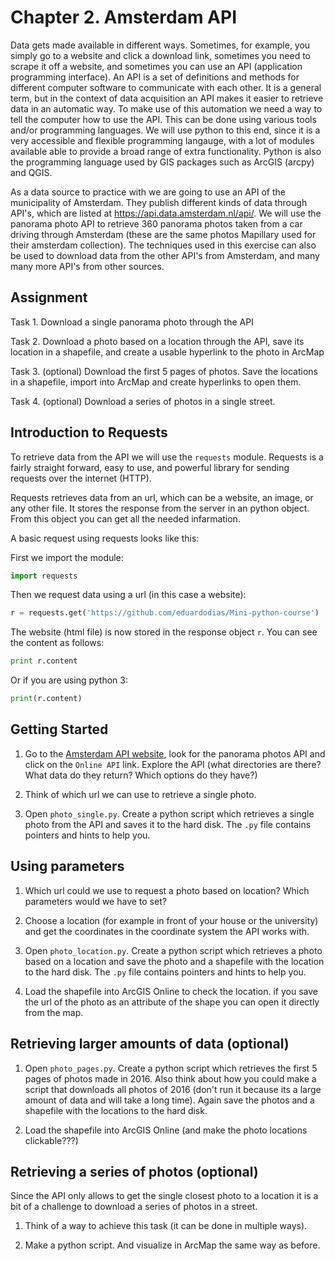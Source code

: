 # Chapter 2. Amsterdam API

Data gets made available in different ways. Sometimes, for example, you simply go to a website and click a download link, sometimes you need to scrape it off a website, and sometimes you can use an API (application programming interface). An API is a set of definitions and methods for different computer software to communicate with each other. It is a general term, but in the context of data acquisition an API makes it easier to retrieve data in an automatic way. To make use of this automation we need a way to tell the computer how to use the API. This can be done using various tools and/or programming languages. We will use python to this end, since it is a very accessible and flexible programming langauge, with a lot of modules available able to provide a broad range of extra functionality. Python is also the programming language used by GIS packages such as ArcGIS (arcpy) and QGIS.

As a data source to practice with we are going to use an API of the municipality of Amsterdam. They publish different kinds of data through API's, which are listed at https://api.data.amsterdam.nl/api/. We will use the panorama photo API to retrieve 360 panorama photos taken from a car driving through Amsterdam (these are the same photos Mapillary used for their amsterdam collection). The techniques used in this exercise can also be used to download data from the other API's from Amsterdam, and many many more API's from other sources.

## Assignment

Task 1. Download a single panorama photo through the API
 
Task 2. Download a photo based on a location through the API, save its location in a shapefile, and create a usable hyperlink to the photo in ArcMap

Task 3. (optional) Download the first 5 pages of photos. Save the locations in a shapefile, import into ArcMap and create hyperlinks to open them.

Task 4. (optional) Download a series of photos in a single street.

## Introduction to Requests

To retrieve data from the API we will use the `requests` module. Requests is a fairly straight forward, easy to use, and powerful library for sending requests over the internet (HTTP).

Requests retrieves data from an url, which can be a website, an image, or any other file. It stores the response from the server in an python object. From this object you can get all the needed infarmation.

A basic request using requests looks like this:

First we import the module:
```python
import requests
```

Then we request data using a url (in this case a website):
```python
r = requests.get('https://github.com/eduardodias/Mini-python-course')
```

The website (html file) is now stored in the response object `r`. You can see the content as follows:
```python
print r.content
```
Or if you are using python 3:
```python
print(r.content)
```

## Getting Started

1. Go to the [Amsterdam API website](https://api.data.amsterdam.nl/api/), look for the panorama photos API and click on the `Online API` link. Explore the API (what directories are there? What data do they return? Which options do they have?)

2. Think of which url we can use to retrieve a single photo.

2. Open `photo_single.py`. Create a python script which retrieves a single photo from the API and saves it to the hard disk. The `.py` file contains pointers and hints to help you.

## Using parameters

1. Which url could we use to request a photo based on location? Which parameters would we have to set?

2. Choose a location (for example in front of your house or the university) and get the coordinates in the coordinate system the API works with.

3. Open `photo_location.py`. Create a python script which retrieves a photo based on a location and save the photo and a shapefile with the location to the hard disk. The `.py` file contains pointers and hints to help you.

4. Load the shapefile into ArcGIS Online to check the location. if you save the url of the photo as an attribute of the shape you can open it directly from the map.

## Retrieving larger amounts of data (optional)

1. Open `photo_pages.py`. Create a python script which retrieves the first 5 pages of photos made in 2016. Also think about how you could make a script that downloads all photos of 2016 (don't run it because its a large amount of data and will take a long time). Again save the photos and a shapefile with the locations to the hard disk.

2. Load the shapefile into ArcGIS Online (and make the photo locations clickable???)

## Retrieving a series of photos (optional)

Since the API only allows to get the single closest photo to a location it is a bit of a challenge to download a series of photos in a street.

1. Think of a way to achieve this task (it can be done in multiple ways).

2. Make a python script. And visualize in ArcMap the same way as before.
